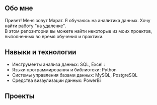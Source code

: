 Обо мне
---------------------------------------------------------------------------------------------------
Привет! Меня зовут Марат. Я обучаюсь на аналитика данных. Хочу найти работу "на удаленке".       
В этом репозитории вы можете найти некоторые из моих проектов, выполненных во время обучения и практики.

Навыки и технологии
---------------------------------------------------------------------------------------------------
* Инструменты анализа данных: SQL, Excel :
* Языки программирования и библиотеки: Python
* Системы управления базами данных: MySQL, PostgreSQL
* Средства визаулизации данных: PowerBi

Проекты
---------------------------------------------------------------------------------------------------
